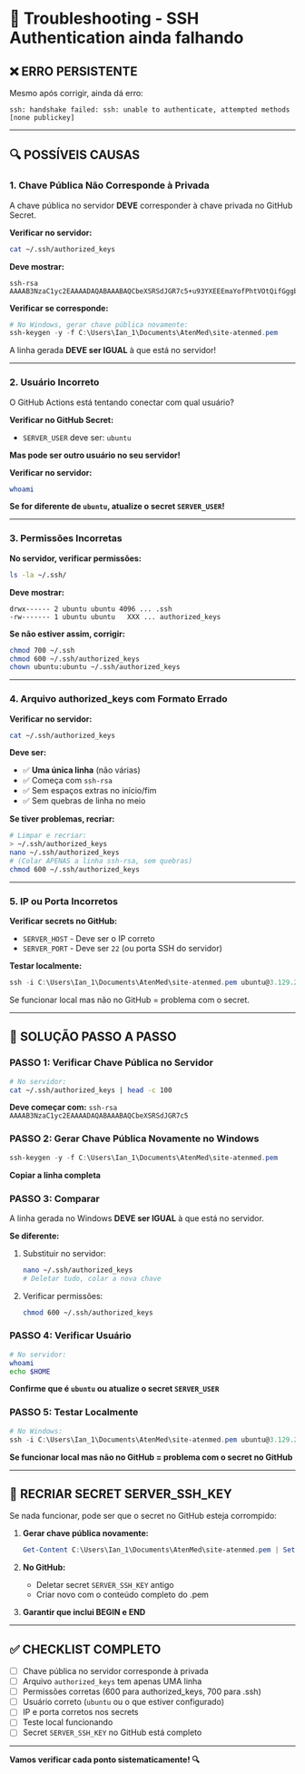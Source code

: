 # 🔧 Troubleshooting - SSH Authentication ainda falhando

## ❌ ERRO PERSISTENTE

Mesmo após corrigir, ainda dá erro:
```
ssh: handshake failed: ssh: unable to authenticate, attempted methods [none publickey]
```

---

## 🔍 POSSÍVEIS CAUSAS

### **1. Chave Pública Não Corresponde à Privada**

A chave pública no servidor **DEVE** corresponder à chave privada no GitHub Secret.

**Verificar no servidor:**
```bash
cat ~/.ssh/authorized_keys
```

**Deve mostrar:**
```
ssh-rsa AAAAB3NzaC1yc2EAAAADAQABAAABAQCbeXSRSdJGR7c5+u93YXEEEmaYofPhtVOtQifGggbu7IvU1kxN4pMWNefZCTnvAqMhJn2RARGtzHrQUrkilFvMhZV1YVy83H0M4tRAlnXPkyL17tRHlaVH5+GCOPM+3t6fmzwCAQW3x1os4608QaMp0/+13xLhLgY9IHIv9FnDCjmT9xMY9SOoE8dExa76JouTHRDnXHpLicmWZ+cmHkkirCks3buOTVezRC2xttpLtOXZmbDod1huDUw5aXfYMlqG9MyQYCaFOWNX52yW2qMBRUipIBRlTFUBI8XjiIgojTVnEXNC2We2z4c1nkxKj1tAE8LQhZ9ZQ6Xqyf1dJhkh
```

**Verificar se corresponde:**
```powershell
# No Windows, gerar chave pública novamente:
ssh-keygen -y -f C:\Users\Ian_1\Documents\AtenMed\site-atenmed.pem
```

A linha gerada **DEVE ser IGUAL** à que está no servidor!

---

### **2. Usuário Incorreto**

O GitHub Actions está tentando conectar com qual usuário?

**Verificar no GitHub Secret:**
- `SERVER_USER` deve ser: `ubuntu`

**Mas pode ser outro usuário no seu servidor!**

**Verificar no servidor:**
```bash
whoami
```

**Se for diferente de `ubuntu`, atualize o secret `SERVER_USER`!**

---

### **3. Permissões Incorretas**

**No servidor, verificar permissões:**
```bash
ls -la ~/.ssh/
```

**Deve mostrar:**
```
drwx------ 2 ubuntu ubuntu 4096 ... .ssh
-rw------- 1 ubuntu ubuntu   XXX ... authorized_keys
```

**Se não estiver assim, corrigir:**
```bash
chmod 700 ~/.ssh
chmod 600 ~/.ssh/authorized_keys
chown ubuntu:ubuntu ~/.ssh/authorized_keys
```

---

### **4. Arquivo authorized_keys com Formato Errado**

**Verificar no servidor:**
```bash
cat ~/.ssh/authorized_keys
```

**Deve ser:**
- ✅ **Uma única linha** (não várias)
- ✅ Começa com `ssh-rsa`
- ✅ Sem espaços extras no início/fim
- ✅ Sem quebras de linha no meio

**Se tiver problemas, recriar:**
```bash
# Limpar e recriar:
> ~/.ssh/authorized_keys
nano ~/.ssh/authorized_keys
# (Colar APENAS a linha ssh-rsa, sem quebras)
chmod 600 ~/.ssh/authorized_keys
```

---

### **5. IP ou Porta Incorretos**

**Verificar secrets no GitHub:**
- `SERVER_HOST` - Deve ser o IP correto
- `SERVER_PORT` - Deve ser `22` (ou porta SSH do servidor)

**Testar localmente:**
```powershell
ssh -i C:\Users\Ian_1\Documents\AtenMed\site-atenmed.pem ubuntu@3.129.206.231 -p 22
```

Se funcionar local mas não no GitHub = problema com o secret.

---

## 🔧 SOLUÇÃO PASSO A PASSO

### **PASSO 1: Verificar Chave Pública no Servidor**

```bash
# No servidor:
cat ~/.ssh/authorized_keys | head -c 100
```

**Deve começar com:** `ssh-rsa AAAAB3NzaC1yc2EAAAADAQABAAABAQCbeXSRSdJGR7c5`

### **PASSO 2: Gerar Chave Pública Novamente no Windows**

```powershell
ssh-keygen -y -f C:\Users\Ian_1\Documents\AtenMed\site-atenmed.pem
```

**Copiar a linha completa**

### **PASSO 3: Comparar**

A linha gerada no Windows **DEVE ser IGUAL** à que está no servidor.

**Se diferente:**
1. Substituir no servidor:
   ```bash
   nano ~/.ssh/authorized_keys
   # Deletar tudo, colar a nova chave
   ```
2. Verificar permissões:
   ```bash
   chmod 600 ~/.ssh/authorized_keys
   ```

### **PASSO 4: Verificar Usuário**

```bash
# No servidor:
whoami
echo $HOME
```

**Confirme que é `ubuntu` ou atualize o secret `SERVER_USER`**

### **PASSO 5: Testar Localmente**

```powershell
# No Windows:
ssh -i C:\Users\Ian_1\Documents\AtenMed\site-atenmed.pem ubuntu@3.129.206.231
```

**Se funcionar local mas não no GitHub = problema com o secret no GitHub**

---

## 🔄 RECRIAR SECRET SERVER_SSH_KEY

Se nada funcionar, pode ser que o secret no GitHub esteja corrompido:

1. **Gerar chave pública novamente:**
   ```powershell
   Get-Content C:\Users\Ian_1\Documents\AtenMed\site-atenmed.pem | Set-Clipboard
   ```

2. **No GitHub:**
   - Deletar secret `SERVER_SSH_KEY` antigo
   - Criar novo com o conteúdo completo do .pem

3. **Garantir que inclui BEGIN e END**

---

## ✅ CHECKLIST COMPLETO

- [ ] Chave pública no servidor corresponde à privada
- [ ] Arquivo `authorized_keys` tem apenas UMA linha
- [ ] Permissões corretas (600 para authorized_keys, 700 para .ssh)
- [ ] Usuário correto (`ubuntu` ou o que estiver configurado)
- [ ] IP e porta corretos nos secrets
- [ ] Teste local funcionando
- [ ] Secret `SERVER_SSH_KEY` no GitHub está completo

---

**Vamos verificar cada ponto sistematicamente! 🔍**

